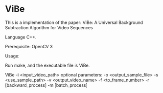 # ViBe

This is a implementation of the paper: ViBe: A Universal Background Subtraction Algorithm for Video Sequences

Language C++.

Prerequisite: OpenCV 3

Usage:

Run make, and the executable file is ViBe.

ViBe -i <input_video_path> 
     optional parameters:
     -o <output_sample_file> -s <use_sample_path> -v <output_video_name> -f <to_frame_number> -r [backward_process] -m [batch_process]
